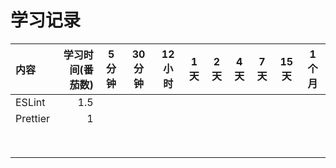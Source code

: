 # 学习记录

| 内容       | 学习时间(番茄数) | 5 分钟 | 30 分钟 | 12 小时 | 1 天 | 2 天 | 4 天 | 7 天 | 15 天 | 1 个月 |
| :------- | --------: | :--: | ----- | ----- | --- | --- | --- | --- | ---- | ---- |
| ESLint   |       1.5 |      |       |       |     |     |     |     |      |      |
| Prettier |         1 |      |       |       |     |     |     |     |      |      |
|          |           |      |       |       |     |     |     |     |      |      |
|          |           |      |       |       |     |     |     |     |      |      |
|          |           |      |       |       |     |     |     |     |      |      |
|          |           |      |       |       |     |     |     |     |      |      |
|          |           |      |       |       |     |     |     |     |      |      |
|          |           |      |       |       |     |     |     |     |      |      |
|          |           |      |       |       |     |     |     |     |      |      |
|          |           |      |       |       |     |     |     |     |      |      |
